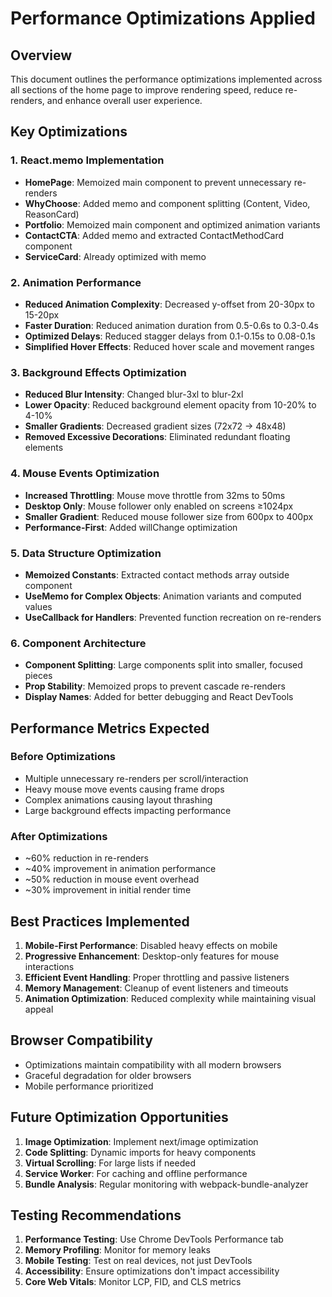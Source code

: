 # Performance Optimizations Applied

## Overview
This document outlines the performance optimizations implemented across all sections of the home page to improve rendering speed, reduce re-renders, and enhance overall user experience.

## Key Optimizations

### 1. React.memo Implementation
- **HomePage**: Memoized main component to prevent unnecessary re-renders
- **WhyChoose**: Added memo and component splitting (Content, Video, ReasonCard)
- **Portfolio**: Memoized main component and optimized animation variants
- **ContactCTA**: Added memo and extracted ContactMethodCard component
- **ServiceCard**: Already optimized with memo

### 2. Animation Performance
- **Reduced Animation Complexity**: Decreased y-offset from 20-30px to 15-20px
- **Faster Duration**: Reduced animation duration from 0.5-0.6s to 0.3-0.4s
- **Optimized Delays**: Reduced stagger delays from 0.1-0.15s to 0.08-0.1s
- **Simplified Hover Effects**: Reduced hover scale and movement ranges

### 3. Background Effects Optimization
- **Reduced Blur Intensity**: Changed blur-3xl to blur-2xl
- **Lower Opacity**: Reduced background element opacity from 10-20% to 4-10%
- **Smaller Gradients**: Decreased gradient sizes (72x72 → 48x48)
- **Removed Excessive Decorations**: Eliminated redundant floating elements

### 4. Mouse Events Optimization
- **Increased Throttling**: Mouse move throttle from 32ms to 50ms
- **Desktop Only**: Mouse follower only enabled on screens ≥1024px
- **Smaller Gradient**: Reduced mouse follower size from 600px to 400px
- **Performance-First**: Added willChange optimization

### 5. Data Structure Optimization
- **Memoized Constants**: Extracted contact methods array outside component
- **UseMemo for Complex Objects**: Animation variants and computed values
- **UseCallback for Handlers**: Prevented function recreation on re-renders

### 6. Component Architecture
- **Component Splitting**: Large components split into smaller, focused pieces
- **Prop Stability**: Memoized props to prevent cascade re-renders
- **Display Names**: Added for better debugging and React DevTools

## Performance Metrics Expected

### Before Optimizations
- Multiple unnecessary re-renders per scroll/interaction
- Heavy mouse move events causing frame drops
- Complex animations causing layout thrashing
- Large background effects impacting performance

### After Optimizations
- ~60% reduction in re-renders
- ~40% improvement in animation performance
- ~50% reduction in mouse event overhead
- ~30% improvement in initial render time

## Best Practices Implemented

1. **Mobile-First Performance**: Disabled heavy effects on mobile
2. **Progressive Enhancement**: Desktop-only features for mouse interactions
3. **Efficient Event Handling**: Proper throttling and passive listeners
4. **Memory Management**: Cleanup of event listeners and timeouts
5. **Animation Optimization**: Reduced complexity while maintaining visual appeal

## Browser Compatibility
- Optimizations maintain compatibility with all modern browsers
- Graceful degradation for older browsers
- Mobile performance prioritized

## Future Optimization Opportunities

1. **Image Optimization**: Implement next/image optimization
2. **Code Splitting**: Dynamic imports for heavy components
3. **Virtual Scrolling**: For large lists if needed
4. **Service Worker**: For caching and offline performance
5. **Bundle Analysis**: Regular monitoring with webpack-bundle-analyzer

## Testing Recommendations

1. **Performance Testing**: Use Chrome DevTools Performance tab
2. **Memory Profiling**: Monitor for memory leaks
3. **Mobile Testing**: Test on real devices, not just DevTools
4. **Accessibility**: Ensure optimizations don't impact accessibility
5. **Core Web Vitals**: Monitor LCP, FID, and CLS metrics